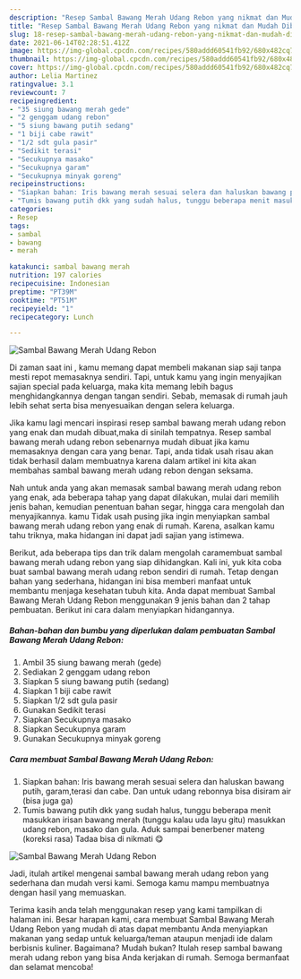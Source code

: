 ```yaml
---
description: "Resep Sambal Bawang Merah Udang Rebon yang nikmat dan Mudah Dibuat"
title: "Resep Sambal Bawang Merah Udang Rebon yang nikmat dan Mudah Dibuat"
slug: 18-resep-sambal-bawang-merah-udang-rebon-yang-nikmat-dan-mudah-dibuat
date: 2021-06-14T02:28:51.412Z
image: https://img-global.cpcdn.com/recipes/580addd60541fb92/680x482cq70/sambal-bawang-merah-udang-rebon-foto-resep-utama.jpg
thumbnail: https://img-global.cpcdn.com/recipes/580addd60541fb92/680x482cq70/sambal-bawang-merah-udang-rebon-foto-resep-utama.jpg
cover: https://img-global.cpcdn.com/recipes/580addd60541fb92/680x482cq70/sambal-bawang-merah-udang-rebon-foto-resep-utama.jpg
author: Lelia Martinez
ratingvalue: 3.1
reviewcount: 7
recipeingredient:
- "35 siung bawang merah gede"
- "2 genggam udang rebon"
- "5 siung bawang putih sedang"
- "1 biji cabe rawit"
- "1/2 sdt gula pasir"
- "Sedikit terasi"
- "Secukupnya masako"
- "Secukupnya garam"
- "Secukupnya minyak goreng"
recipeinstructions:
- "Siapkan bahan: Iris bawang merah sesuai selera dan haluskan bawang putih, garam,terasi dan cabe. Dan untuk udang rebonnya bisa disiram air (bisa juga ga)"
- "Tumis bawang putih dkk yang sudah halus, tunggu beberapa menit masukkan irisan bawang merah (tunggu kalau uda layu gitu) masukkan udang rebon, masako dan gula. Aduk sampai benerbener mateng (koreksi rasa) Tadaa bisa di nikmati 😋"
categories:
- Resep
tags:
- sambal
- bawang
- merah

katakunci: sambal bawang merah 
nutrition: 197 calories
recipecuisine: Indonesian
preptime: "PT39M"
cooktime: "PT51M"
recipeyield: "1"
recipecategory: Lunch

---
```



![Sambal Bawang Merah Udang Rebon](https://img-global.cpcdn.com/recipes/580addd60541fb92/680x482cq70/sambal-bawang-merah-udang-rebon-foto-resep-utama.jpg)

Di zaman  saat ini , kamu memang dapat membeli makanan siap saji tanpa mesti repot memasaknya sendiri. Tapi, untuk kamu yang ingin menyajikan sajian special pada keluarga, maka kita memang lebih bagus menghidangkannya dengan tangan sendiri. Sebab, memasak di rumah jauh lebih sehat serta bisa menyesuaikan dengan selera keluarga.

Jika kamu lagi mencari inspirasi resep sambal bawang merah udang rebon yang enak dan mudah dibuat,maka di sinilah tempatnya. Resep sambal bawang merah udang rebon  sebenarnya mudah dibuat jika kamu memasaknya dengan cara yang benar. Tapi, anda tidak usah risau akan tidak berhasil dalam membuatnya 
karena dalam artikel ini kita akan membahas sambal bawang merah udang rebon dengan seksama.  



Nah untuk anda yang akan memasak sambal bawang merah udang rebon yang enak, ada beberapa tahap yang dapat dilakukan, mulai dari memilih jenis bahan, kemudian penentuan bahan segar, hingga cara mengolah dan menyajikannya. kamu Tidak usah pusing jika ingin menyiapkan sambal bawang merah udang rebon yang enak di rumah. Karena, asalkan kamu  tahu triknya, maka hidangan ini dapat jadi sajian yang istimewa.

Berikut, ada beberapa tips dan trik dalam mengolah caramembuat sambal bawang merah udang rebon yang siap dihidangkan. Kali ini, yuk kita coba buat sambal bawang merah udang rebon sendiri di rumah. Tetap dengan bahan yang sederhana, hidangan ini bisa memberi manfaat untuk membantu menjaga kesehatan tubuh kita. Anda dapat membuat Sambal Bawang Merah Udang Rebon menggunakan 9 jenis bahan dan 2 tahap pembuatan. Berikut ini cara dalam menyiapkan hidangannya.

<!--inarticleads1-->

##### Bahan-bahan dan bumbu yang diperlukan dalam pembuatan Sambal Bawang Merah Udang Rebon:

1. Ambil 35 siung bawang merah (gede)
1. Sediakan 2 genggam udang rebon
1. Siapkan 5 siung bawang putih (sedang)
1. Siapkan 1 biji cabe rawit
1. Siapkan 1/2 sdt gula pasir
1. Gunakan Sedikit terasi
1. Siapkan Secukupnya masako
1. Siapkan Secukupnya garam
1. Gunakan Secukupnya minyak goreng




<!--inarticleads2-->

##### Cara membuat Sambal Bawang Merah Udang Rebon:

1. Siapkan bahan: Iris bawang merah sesuai selera dan haluskan bawang putih, garam,terasi dan cabe. Dan untuk udang rebonnya bisa disiram air (bisa juga ga)
1. Tumis bawang putih dkk yang sudah halus, tunggu beberapa menit masukkan irisan bawang merah (tunggu kalau uda layu gitu) masukkan udang rebon, masako dan gula. Aduk sampai benerbener mateng (koreksi rasa) Tadaa bisa di nikmati 😋
<img src="//assets-global.cpcdn.com/assets/icons/button_play-2c75c40dde080a61004c1f40b05d8f140eaff45d7e9e6481dc71c63d2e7c4909.png" alt="Sambal Bawang Merah Udang Rebon">



Jadi, itulah artikel mengenai  sambal bawang merah udang rebon  yang sederhana dan mudah versi kami. Semoga kamu mampu membuatnya dengan hasil yang memuaskan. 

Terima kasih anda telah menggunakan resep yang kami tampilkan di halaman ini. Besar harapan kami, cara membuat  Sambal Bawang Merah Udang Rebon yang mudah di atas dapat membantu Anda menyiapkan makanan yang sedap untuk keluarga/teman ataupun menjadi ide dalam berbisnis kuliner. Bagaimana? Mudah bukan? Itulah resep sambal bawang merah udang rebon yang bisa Anda kerjakan di rumah. Semoga bermanfaat dan selamat mencoba!


